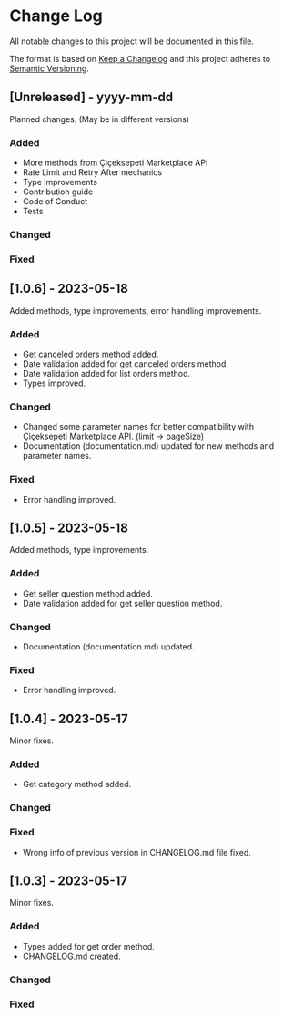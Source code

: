 # Change Log

All notable changes to this project will be documented in this file.

The format is based on [Keep a Changelog](http://keepachangelog.com/)
and this project adheres to [Semantic Versioning](http://semver.org/).

## [Unreleased] - yyyy-mm-dd

Planned changes. (May be in different versions)

### Added

-   More methods from Çiçeksepeti Marketplace API
-   Rate Limit and Retry After mechanics
-   Type improvements
-   Contribution guide
-   Code of Conduct
-   Tests

### Changed

### Fixed

## [1.0.6] - 2023-05-18

Added methods, type improvements, error handling improvements.

### Added

-   Get canceled orders method added.
-   Date validation added for get canceled orders method.
-   Date validation added for list orders method.
-   Types improved.

### Changed

-   Changed some parameter names for better compatibility with Çiçeksepeti Marketplace API. (limit -> pageSize)
-   Documentation (documentation.md) updated for new methods and parameter names.

### Fixed

-   Error handling improved.

## [1.0.5] - 2023-05-18

Added methods, type improvements.

### Added

-   Get seller question method added.
-   Date validation added for get seller question method.

### Changed

-   Documentation (documentation.md) updated.

### Fixed

-   Error handling improved.

## [1.0.4] - 2023-05-17

Minor fixes.

### Added

-   Get category method added.

### Changed

### Fixed

-   Wrong info of previous version in CHANGELOG.md file fixed.

## [1.0.3] - 2023-05-17

Minor fixes.

### Added

-   Types added for get order method.
-   CHANGELOG.md created.

### Changed

### Fixed
